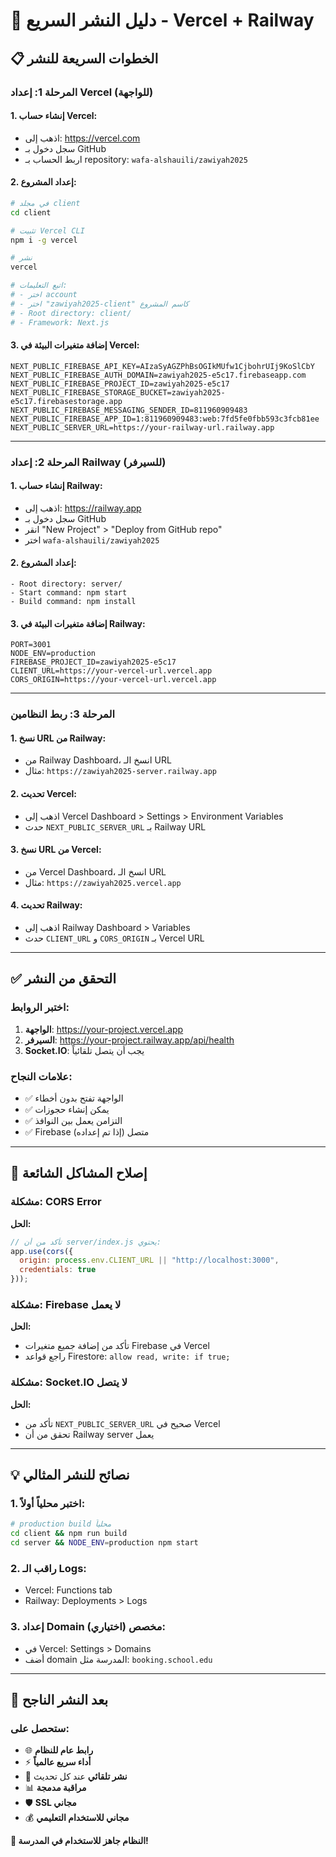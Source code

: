 # 🚀 دليل النشر السريع - Vercel + Railway

## 📋 الخطوات السريعة للنشر

### المرحلة 1: إعداد Vercel (للواجهة)

#### 1. إنشاء حساب Vercel:
- اذهب إلى: https://vercel.com
- سجل دخول بـ GitHub
- اربط الحساب بـ repository: `wafa-alshauili/zawiyah2025`

#### 2. إعداد المشروع:
```bash
# في مجلد client
cd client

# تثبيت Vercel CLI
npm i -g vercel

# نشر
vercel

# اتبع التعليمات:
# - اختر account
# - اختر "zawiyah2025-client" كاسم المشروع
# - Root directory: client/
# - Framework: Next.js
```

#### 3. إضافة متغيرات البيئة في Vercel:
```
NEXT_PUBLIC_FIREBASE_API_KEY=AIzaSyAGZPhBsOGIkMUfw1CjbohrUIj9KoSlCbY
NEXT_PUBLIC_FIREBASE_AUTH_DOMAIN=zawiyah2025-e5c17.firebaseapp.com
NEXT_PUBLIC_FIREBASE_PROJECT_ID=zawiyah2025-e5c17
NEXT_PUBLIC_FIREBASE_STORAGE_BUCKET=zawiyah2025-e5c17.firebasestorage.app
NEXT_PUBLIC_FIREBASE_MESSAGING_SENDER_ID=811960909483
NEXT_PUBLIC_FIREBASE_APP_ID=1:811960909483:web:7fd5fe0fbb593c3fcb81ee
NEXT_PUBLIC_SERVER_URL=https://your-railway-url.railway.app
```

---

### المرحلة 2: إعداد Railway (للسيرفر)

#### 1. إنشاء حساب Railway:
- اذهب إلى: https://railway.app
- سجل دخول بـ GitHub
- انقر "New Project" > "Deploy from GitHub repo"
- اختر `wafa-alshauili/zawiyah2025`

#### 2. إعداد المشروع:
```
- Root directory: server/
- Start command: npm start
- Build command: npm install
```

#### 3. إضافة متغيرات البيئة في Railway:
```
PORT=3001
NODE_ENV=production
FIREBASE_PROJECT_ID=zawiyah2025-e5c17
CLIENT_URL=https://your-vercel-url.vercel.app
CORS_ORIGIN=https://your-vercel-url.vercel.app
```

---

### المرحلة 3: ربط النظامين

#### 1. نسخ URL من Railway:
- من Railway Dashboard، انسخ الـ URL
- مثال: `https://zawiyah2025-server.railway.app`

#### 2. تحديث Vercel:
- اذهب إلى Vercel Dashboard > Settings > Environment Variables
- حدث `NEXT_PUBLIC_SERVER_URL` بـ Railway URL

#### 3. نسخ URL من Vercel:
- من Vercel Dashboard، انسخ الـ URL
- مثال: `https://zawiyah2025.vercel.app`

#### 4. تحديث Railway:
- اذهب إلى Railway Dashboard > Variables
- حدث `CLIENT_URL` و `CORS_ORIGIN` بـ Vercel URL

---

## ✅ التحقق من النشر

### اختبر الروابط:
1. **الواجهة**: https://your-project.vercel.app
2. **السيرفر**: https://your-project.railway.app/api/health
3. **Socket.IO**: يجب أن يتصل تلقائياً

### علامات النجاح:
- ✅ الواجهة تفتح بدون أخطاء
- ✅ يمكن إنشاء حجوزات
- ✅ التزامن يعمل بين النوافذ
- ✅ Firebase متصل (إذا تم إعداده)

---

## 🔧 إصلاح المشاكل الشائعة

### مشكلة: CORS Error
**الحل:**
```javascript
// تأكد من أن server/index.js يحتوي:
app.use(cors({
  origin: process.env.CLIENT_URL || "http://localhost:3000",
  credentials: true
}));
```

### مشكلة: Firebase لا يعمل
**الحل:**
- تأكد من إضافة جميع متغيرات Firebase في Vercel
- راجع قواعد Firestore: `allow read, write: if true;`

### مشكلة: Socket.IO لا يتصل
**الحل:**
- تأكد من `NEXT_PUBLIC_SERVER_URL` صحيح في Vercel
- تحقق من أن Railway server يعمل

---

## 💡 نصائح للنشر المثالي

### 1. اختبر محلياً أولاً:
```bash
# production build محلياً
cd client && npm run build
cd server && NODE_ENV=production npm start
```

### 2. راقب الـ Logs:
- Vercel: Functions tab
- Railway: Deployments > Logs

### 3. إعداد Domain مخصص (اختياري):
- في Vercel: Settings > Domains
- أضف domain المدرسة مثل: `booking.school.edu`

---

## 🎉 بعد النشر الناجح

### ستحصل على:
- 🌐 **رابط عام للنظام**
- ⚡ **أداء سريع عالمياً**
- 🔄 **نشر تلقائي** عند كل تحديث
- 📊 **مراقبة مدمجة**
- 🛡️ **SSL مجاني**
- 💰 **مجاني للاستخدام التعليمي**

**🚀 النظام جاهز للاستخدام في المدرسة!**